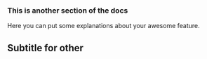 ### This is another section of the docs

Here you can put some explanations about your awesome feature.


## Subtitle for other